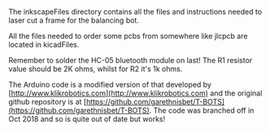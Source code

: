 The inkscapeFiles directory contains all the files and instructions needed to laser cut a frame for the balancing bot.

All the files needed to order some pcbs from somewhere like jlcpcb are located in kicadFiles.

Remember to solder the HC-05 bluetooth module on last!
The R1 resistor value should be 2K ohms, whilst for R2 it's 1k ohms.

The Arduino code is a modified version of that developed by [http://www.klikrobotics.com](http://www.klikrobotics.com) and the original github repository is at [https://github.com/garethnisbet/T-BOTS](https://github.com/garethnisbet/T-BOTS). The code was branched off in Oct 2018 and so is quite out of date but works!
